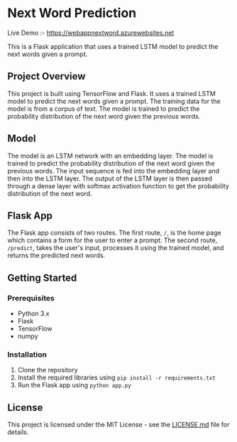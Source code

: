 # Next Word Prediction

Live Demo :- https://webappnextword.azurewebsites.net

This is a Flask application that uses a trained LSTM model to predict the next words given a prompt.

## Project Overview

This project is built using TensorFlow and Flask. It uses a trained LSTM model to predict the next words given a prompt. The training data for the model is from a corpus of text. The model is trained to predict the probability distribution of the next word given the previous words. 

## Model

The model is an LSTM network with an embedding layer. The model is trained to predict the probability distribution of the next word given the previous words. The input sequence is fed into the embedding layer and then into the LSTM layer. The output of the LSTM layer is then passed through a dense layer with softmax activation function to get the probability distribution of the next word.

## Flask App

The Flask app consists of two routes. The first route, `/`, is the home page which contains a form for the user to enter a prompt. The second route, `/predict`, takes the user's input, processes it using the trained model, and returns the predicted next words.


## Getting Started

### Prerequisites

- Python 3.x
- Flask
- TensorFlow
- numpy

### Installation

1. Clone the repository
2. Install the required libraries using `pip install -r requirements.txt`
3. Run the Flask app using `python app.py`

## License

This project is licensed under the MIT License - see the [LICENSE.md](LICENSE) file for details.
